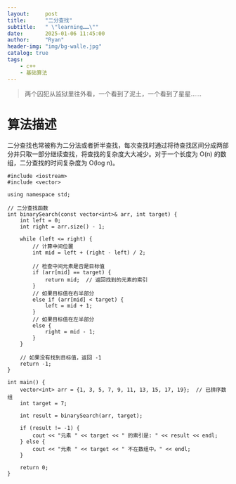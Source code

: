 ```yaml
---
layout:     post
title:      "二分查找"
subtitle:   " \"learning……\""
date:       2025-01-06 11:45:00
author:     "Ryan"
header-img: "img/bg-walle.jpg"
catalog: true
tags:
    - c++
    - 基础算法
---
```


> 两个囚犯从监狱里往外看，一个看到了泥土，一个看到了星星......

# 算法描述  
二分查找也常被称为二分法或者折半查找，每次查找时通过将待查找区间分成两部分并只取一部分继续查找，将查找的复杂度大大减少。对于一个长度为 O(n) 的数组，二分查找的时间复杂度为 O(log n)。

````
#include <iostream>
#include <vector>

using namespace std;

// 二分查找函数
int binarySearch(const vector<int>& arr, int target) {
    int left = 0;
    int right = arr.size() - 1;

    while (left <= right) {
        // 计算中间位置
        int mid = left + (right - left) / 2;

        // 检查中间元素是否是目标值
        if (arr[mid] == target) {
            return mid;  // 返回找到的元素的索引
        }
        // 如果目标值在右半部分
        else if (arr[mid] < target) {
            left = mid + 1;
        }
        // 如果目标值在左半部分
        else {
            right = mid - 1;
        }
    }

    // 如果没有找到目标值，返回 -1
    return -1;
}

int main() {
    vector<int> arr = {1, 3, 5, 7, 9, 11, 13, 15, 17, 19};  // 已排序数组
    int target = 7;

    int result = binarySearch(arr, target);

    if (result != -1) {
        cout << "元素 " << target << " 的索引是: " << result << endl;
    } else {
        cout << "元素 " << target << " 不在数组中。" << endl;
    }

    return 0;
}

````













